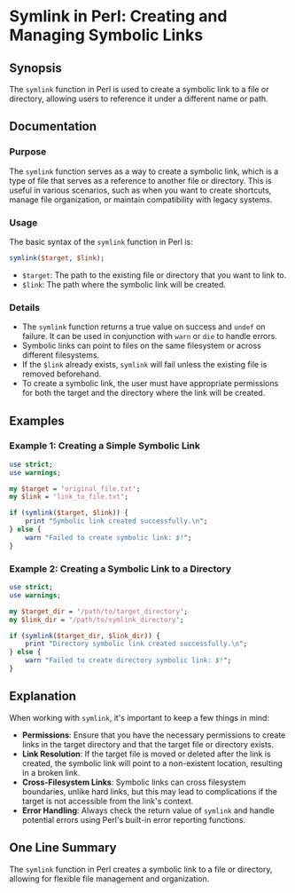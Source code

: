 <!--
Meta Description: # Symlink in Perl: Creating and Managing Symbolic Links ## Synopsis The `symlink` function in Perl is used to create a symbolic link to a file or dire...
Meta Keywords: link, symbolic, symlink, file, directory
-->

# Symlink in Perl: Creating and Managing Symbolic Links

## Synopsis
The `symlink` function in Perl is used to create a symbolic link to a file or directory, allowing users to reference it under a different name or path.

## Documentation

### Purpose
The `symlink` function serves as a way to create a symbolic link, which is a type of file that serves as a reference to another file or directory. This is useful in various scenarios, such as when you want to create shortcuts, manage file organization, or maintain compatibility with legacy systems.

### Usage
The basic syntax of the `symlink` function in Perl is:

```perl
symlink($target, $link);
```

- `$target`: The path to the existing file or directory that you want to link to.
- `$link`: The path where the symbolic link will be created.

### Details
- The `symlink` function returns a true value on success and `undef` on failure. It can be used in conjunction with `warn` or `die` to handle errors.
- Symbolic links can point to files on the same filesystem or across different filesystems.
- If the `$link` already exists, `symlink` will fail unless the existing file is removed beforehand.
- To create a symbolic link, the user must have appropriate permissions for both the target and the directory where the link will be created.

## Examples

### Example 1: Creating a Simple Symbolic Link
```perl
use strict;
use warnings;

my $target = 'original_file.txt';
my $link = 'link_to_file.txt';

if (symlink($target, $link)) {
    print "Symbolic link created successfully.\n";
} else {
    warn "Failed to create symbolic link: $!";
}
```

### Example 2: Creating a Symbolic Link to a Directory
```perl
use strict;
use warnings;

my $target_dir = '/path/to/target_directory';
my $link_dir = '/path/to/symlink_directory';

if (symlink($target_dir, $link_dir)) {
    print "Directory symbolic link created successfully.\n";
} else {
    warn "Failed to create directory symbolic link: $!";
}
```

## Explanation
When working with `symlink`, it's important to keep a few things in mind:

- **Permissions**: Ensure that you have the necessary permissions to create links in the target directory and that the target file or directory exists.
- **Link Resolution**: If the target file is moved or deleted after the link is created, the symbolic link will point to a non-existent location, resulting in a broken link.
- **Cross-Filesystem Links**: Symbolic links can cross filesystem boundaries, unlike hard links, but this may lead to complications if the target is not accessible from the link's context.
- **Error Handling**: Always check the return value of `symlink` and handle potential errors using Perl's built-in error reporting functions.

## One Line Summary
The `symlink` function in Perl creates a symbolic link to a file or directory, allowing for flexible file management and organization.